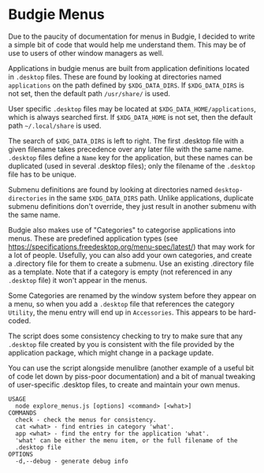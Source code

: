 # Budgie Menus
Due to the paucity of documentation for menus in Budgie, I decided to
write a simple bit of code that would help me understand them. This may be
of use to users of other window managers as well.

Applications in budgie menus are built from application definitions
located in `.desktop` files. These are found by looking at directories named
`applications` on the path defined by `$XDG_DATA_DIRS`. If
`$XDG_DATA_DIRS` is not set, then the default path `/usr/share/` is
used.

User specific `.desktop` files may be located at
`$XDG_DATA_HOME/applications`, which is always searched first. If
`$XDG_DATA_HOME` is not set, then the default path `~/.local/share` is
used.

The search of `$XDG_DATA_DIRS` is left to right. The first .desktop file
with a given filename takes precedence over any later file with the same name.
`.desktop` files define a `Name` key for the application, but these names
can be duplicated (used in several .desktop files); only the filename of
the `.desktop` file has to be unique.

Submenu definitions are found by looking at directories named
`desktop-directories` in the same `$XDG_DATA_DIRS` path. Unlike
applications, duplicate submenu definitions don't override, they
just result in another submenu with the same name.

Budgie also makes use of "Categories" to categorise applications into menus.
These are predefined application types (see https://specifications.freedesktop.org/menu-spec/latest/) that may work for a lot of people. Usefully, you can
also add your own categories, and create a .directory file for them to
create a submenu. Use an existing .directory file as a template. Note that
if a category is empty (not referenced in any `.desktop` file) it won't 
appear in the menus.

Some Categories are renamed by the window system before they appear
on a menu, so when you add a `.desktop` file that references the category
`Utility`, the menu entry will end up in `Accessories`. This appears
to be hard-coded.

The script does some consistency checking to try to make sure that any
`.desktop` file created by you is consistent with the file provided by
the application package, which might change in a package update.

You can use the script alongside menulibre (another example of a useful
bit of code let down by piss-poor documentation) and a bit of manual
tweaking of user-specific .desktop files, to create and maintain your
own menus.
```
USAGE
  node explore_menus.js [options] <command> [<what>]
COMMANDS
  check - check the menus for consistency.
  cat <what> - find entries in category 'what'.
  app <what> - find the entry for the application 'what'.
  'what' can be either the menu item, or the full filename of the
  .desktop file
OPTIONS
  -d,--debug - generate debug info
```
